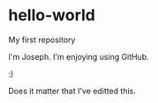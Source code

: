 # hello-world
My first repository

I'm Joseph. I'm enjoying using GitHub.

:)

Does it matter that I've editted this.
